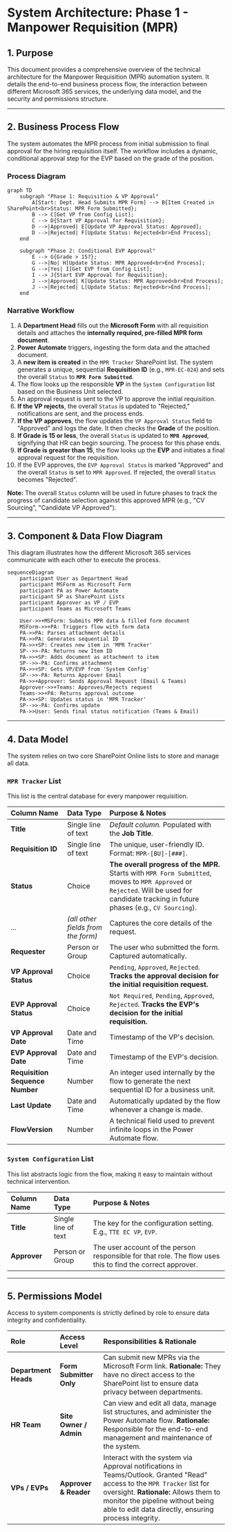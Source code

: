 # System Architecture: Phase 1 - Manpower Requisition (MPR)

## 1. Purpose

This document provides a comprehensive overview of the technical architecture for the Manpower Requisition (MPR) automation system. It details the end-to-end business process flow, the interaction between different Microsoft 365 services, the underlying data model, and the security and permissions structure.

---

## 2. Business Process Flow

The system automates the MPR process from initial submission to final approval for the hiring requisition itself. The workflow includes a dynamic, conditional approval step for the EVP based on the grade of the position.

### Process Diagram

```mermaid
graph TD
    subgraph "Phase 1: Requisition & VP Approval"
        A[Start: Dept. Head Submits MPR Form] --> B{Item Created in SharePoint<br>Status: MPR Form Submitted};
        B --> C[Get VP from Config List];
        C --> D{Start VP Approval for Requisition};
        D -->|Approved| E[Update VP Approval Status: Approved];
        D -->|Rejected| F[Update Status: Rejected<br>End Process];
    end

    subgraph "Phase 2: Conditional EVP Approval"
        E --> G{Grade > 15?};
        G -->|No| H[Update Status: MPR Approved<br>End Process];
        G -->|Yes| I[Get EVP from Config List];
        I --> J{Start EVP Approval for Requisition};
        J -->|Approved| K[Update Status: MPR Approved<br>End Process];
        J -->|Rejected| L[Update Status: Rejected<br>End Process];
    end
```

### Narrative Workflow

1.  A **Department Head** fills out the **Microsoft Form** with all requisition details and attaches the **internally required, pre-filled MPR form document**.
2.  **Power Automate** triggers, ingesting the form data and the attached document.
3.  A **new item is created** in the `MPR Tracker` SharePoint list. The system generates a unique, sequential **Requisition ID** (e.g., `MPR-EC-024`) and sets the overall `Status` to **`MPR Form Submitted`**.
4.  The flow looks up the responsible **VP** in the `System Configuration` list based on the Business Unit selected.
5.  An approval request is sent to the VP to approve the initial requisition.
6.  **If the VP rejects**, the overall `Status` is updated to "Rejected," notifications are sent, and the process ends.
7.  **If the VP approves**, the flow updates the `VP Approval Status` field to "Approved" and logs the date. It then checks the **Grade** of the position.
8.  **If Grade is 15 or less**, the overall `Status` is updated to **`MPR Approved`**, signifying that HR can begin sourcing. The process for this phase ends.
9.  **If Grade is greater than 15**, the flow looks up the **EVP** and initiates a final approval request for the requisition.
10. If the EVP approves, the `EVP Approval Status` is marked "Approved" and the overall `Status` is set to `MPR Approved`. If rejected, the overall `Status` becomes "Rejected".

**Note:** The overall `Status` column will be used in future phases to track the progress of candidate selection against this approved MPR (e.g., "CV Sourcing", "Candidate VP Approved").

---

## 3. Component & Data Flow Diagram

This diagram illustrates how the different Microsoft 365 services communicate with each other to execute the process.

```mermaid
sequenceDiagram
    participant User as Department Head
    participant MSForm as Microsoft Form
    participant PA as Power Automate
    participant SP as SharePoint Lists
    participant Approver as VP / EVP
    participant Teams as Microsoft Teams

    User->>+MSForm: Submits MPR data & filled form document
    MSForm->>+PA: Triggers flow with form data
    PA->>PA: Parses attachment details
    PA->>PA: Generates sequential ID
    PA->>+SP: Creates new item in 'MPR Tracker'
    SP-->>-PA: Returns new Item ID
    PA->>+SP: Adds document as attachment to item
    SP-->>-PA: Confirms attachment
    PA->>+SP: Gets VP/EVP from 'System Config'
    SP-->>-PA: Returns Approver Email
    PA->>+Approver: Sends Approval Request (Email & Teams)
    Approver->>+Teams: Approves/Rejects request
    Teams->>+PA: Returns approval outcome
    PA->>+SP: Updates status in 'MPR Tracker'
    SP-->>-PA: Confirms update
    PA->>User: Sends final status notification (Teams & Email)
```

---

## 4. Data Model

The system relies on two core SharePoint Online lists to store and manage all data.

### `MPR Tracker` List

This list is the central database for every manpower requisition.

| Column Name | Data Type | Purpose & Notes |
| :--- | :--- | :--- |
| **Title** | Single line of text | *Default column.* Populated with the **Job Title**. |
| **Requisition ID** | Single line of text | The unique, user-friendly ID. Format: `MPR-[BU]-[###]`. |
| **Status** | Choice | **The overall progress of the MPR.** Starts with `MPR Form Submitted`, moves to `MPR Approved` or `Rejected`. Will be used for candidate tracking in future phases (e.g., `CV Sourcing`). |
| ... | *(all other fields from the form)* | Captures the core details of the request. |
| **Requester** | Person or Group | The user who submitted the form. Captured automatically. |
| **VP Approval Status** | Choice | `Pending`, `Approved`, `Rejected`. **Tracks the approval decision for the initial requisition request.** |
| **EVP Approval Status** | Choice | `Not Required`, `Pending`, `Approved`, `Rejected`. **Tracks the EVP's decision for the initial requisition.** |
| **VP Approval Date** | Date and Time | Timestamp of the VP's decision. |
| **EVP Approval Date**| Date and Time | Timestamp of the EVP's decision. |
| **Requisition Sequence Number**| Number | An integer used internally by the flow to generate the next sequential ID for a business unit. |
| **Last Update** | Date and Time | Automatically updated by the flow whenever a change is made. |
| **FlowVersion** | Number | A technical field used to prevent infinite loops in the Power Automate flow. |

### `System Configuration` List

This list abstracts logic from the flow, making it easy to maintain without technical intervention.

| Column Name | Data Type | Purpose & Notes |
| :--- | :--- | :--- |
| **Title** | Single line of text | The key for the configuration setting. E.g., `TTE EC VP`, `EVP`. |
| **Approver** | Person or Group | The user account of the person responsible for that role. The flow uses this to find the correct approver. |

---

## 5. Permissions Model

Access to system components is strictly defined by role to ensure data integrity and confidentiality.

| Role | Access Level | Responsibilities & Rationale |
| :--- | :--- | :--- |
| **Department Heads** | **Form Submitter Only** | Can submit new MPRs via the Microsoft Form link. **Rationale:** They have no direct access to the SharePoint list to ensure data privacy between departments. |
| **HR Team** | **Site Owner / Admin** | Can view and edit all data, manage list structures, and administer the Power Automate flow. **Rationale:** Responsible for the end-to-end management and maintenance of the system. |
| **VPs / EVPs** | **Approver & Reader** | Interact with the system via Approval notifications in Teams/Outlook. Granted "Read" access to the `MPR Tracker` list for oversight. **Rationale:** Allows them to monitor the pipeline without being able to edit data directly, ensuring process integrity. |
